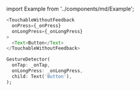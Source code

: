 import Example from '../components/md/Example';

<Example reactnative>

```js
<TouchableWithoutFeedback
  onPress={_onPress}
  onLongPress={_onLongPress}
>
  <Text>Button</Text>
</TouchableWithoutFeedback>
```

</Example>

<Example flutter>

```dart
GestureDetector(
  onTap: _onTap,
  onLongPress: _onLongPress,
  child: Text('Button'),
);
```

</Example>
